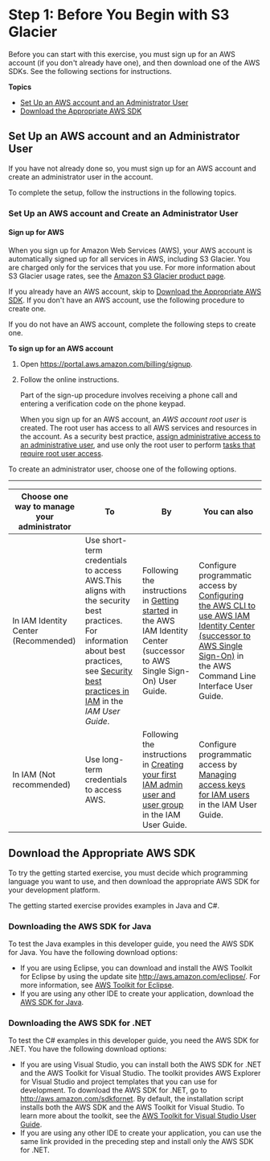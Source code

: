 # Step 1: Before You Begin with S3 Glacier<a name="getting-started-before-you-begin"></a>

Before you can start with this exercise, you must sign up for an AWS account \(if you don't already have one\), and then download one of the AWS SDKs\. See the following sections for instructions\.

**Topics**
+ [Set Up an AWS account and an Administrator User](#setup)
+ [Download the Appropriate AWS SDK](#getting-started-download-sdk)

## Set Up an AWS account and an Administrator User<a name="setup"></a>

If you have not already done so, you must sign up for an AWS account and create an administrator user in the account\. 

To complete the setup, follow the instructions in the following topics\.

### Set Up an AWS account and Create an Administrator User<a name="setting-up"></a>

#### Sign up for AWS<a name="setting-up-signup"></a>

When you sign up for Amazon Web Services \(AWS\), your AWS account is automatically signed up for all services in AWS, including S3 Glacier\. You are charged only for the services that you use\. For more information about S3 Glacier usage rates, see the [Amazon S3 Glacier product page](https://aws.amazon.com/glacier/)\.

If you already have an AWS account, skip to [Download the Appropriate AWS SDK](#getting-started-download-sdk)\. If you don't have an AWS account, use the following procedure to create one\.

If you do not have an AWS account, complete the following steps to create one\.

**To sign up for an AWS account**

1. Open [https://portal\.aws\.amazon\.com/billing/signup](https://portal.aws.amazon.com/billing/signup)\.

1. Follow the online instructions\.

   Part of the sign\-up procedure involves receiving a phone call and entering a verification code on the phone keypad\.

   When you sign up for an AWS account, an *AWS account root user* is created\. The root user has access to all AWS services and resources in the account\. As a security best practice, [assign administrative access to an administrative user](https://docs.aws.amazon.com/singlesignon/latest/userguide/getting-started.html), and use only the root user to perform [tasks that require root user access](https://docs.aws.amazon.com/accounts/latest/reference/root-user-tasks.html)\.

To create an administrator user, choose one of the following options\.


****  

| Choose one way to manage your administrator | To | By | You can also | 
| --- | --- | --- | --- | 
| In IAM Identity Center \(Recommended\) | Use short\-term credentials to access AWS\.This aligns with the security best practices\. For information about best practices, see [Security best practices in IAM](https://docs.aws.amazon.com/IAM/latest/UserGuide/best-practices.html#bp-users-federation-idp) in the *IAM User Guide*\. | Following the instructions in [Getting started](https://docs.aws.amazon.com/singlesignon/latest/userguide/getting-started.html) in the AWS IAM Identity Center \(successor to AWS Single Sign\-On\) User Guide\. | Configure programmatic access by [Configuring the AWS CLI to use AWS IAM Identity Center \(successor to AWS Single Sign\-On\)](https://docs.aws.amazon.com/cli/latest/userguide/cli-configure-sso.html) in the AWS Command Line Interface User Guide\. | 
| In IAM \(Not recommended\) | Use long\-term credentials to access AWS\. | Following the instructions in [Creating your first IAM admin user and user group](https://docs.aws.amazon.com/IAM/latest/UserGuide/getting-started_create-admin-group.html) in the IAM User Guide\. | Configure programmatic access by [Managing access keys for IAM users](https://docs.aws.amazon.com/IAM/latest/UserGuide/id_credentials_access-keys.html) in the IAM User Guide\. | 

## Download the Appropriate AWS SDK<a name="getting-started-download-sdk"></a>

To try the getting started exercise, you must decide which programming language you want to use, and then download the appropriate AWS SDK for your development platform\.

The getting started exercise provides examples in Java and C\#\. 

### Downloading the AWS SDK for Java<a name="getting-started-download-sdk-java"></a>

To test the Java examples in this developer guide, you need the AWS SDK for Java\. You have the following download options: 
+ If you are using Eclipse, you can download and install the AWS Toolkit for Eclipse by using the update site [http://aws\.amazon\.com/eclipse/](http://aws.amazon.com/eclipse/)\. For more information, see [AWS Toolkit for Eclipse](http://aws.amazon.com/eclipse/)\.
+ If you are using any other IDE to create your application, download the [AWS SDK for Java](http://aws.amazon.com/sdkforjava)\. 

### Downloading the AWS SDK for \.NET<a name="getting-started-download-sdk-dotnet"></a>

To test the C\# examples in this developer guide, you need the AWS SDK for \.NET\. You have the following download options:
+ If you are using Visual Studio, you can install both the AWS SDK for \.NET and the AWS Toolkit for Visual Studio\. The toolkit provides AWS Explorer for Visual Studio and project templates that you can use for development\. To download the AWS SDK for \.NET, go to [http://aws\.amazon\.com/sdkfornet](http://aws.amazon.com/sdkfornet/)\. By default, the installation script installs both the AWS SDK and the AWS Toolkit for Visual Studio\. To learn more about the toolkit, see the [AWS Toolkit for Visual Studio User Guide](https://docs.aws.amazon.com/AWSToolkitVS/latest/UserGuide/)\. 
+ If you are using any other IDE to create your application, you can use the same link provided in the preceding step and install only the AWS SDK for \.NET\. 